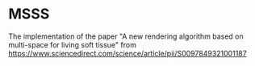 # MSSS
The implementation of the paper "A new rendering algorithm based on multi-space for living soft tissue" from https://www.sciencedirect.com/science/article/pii/S0097849321001187
